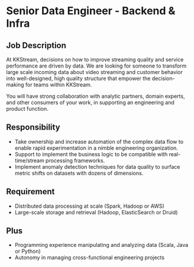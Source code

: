 # Senior Data Engineer - Backend & Infra

## Job Description
At KKStream, decisions on how to improve streaming quality and service performance are driven by data. We are looking for someone to transform large scale incoming data about video streaming and customer behavior into well-designed, high quality structure that empower the decision-making for teams within KKStream.

You will have strong collaboration with analytic partners, domain experts, and other consumers of your work, in supporting an engineering and product function.

## Responsibility
* Take ownership and increase automation of the complex data flow to enable rapid experimentation in a nimble engineering organization.
* Support to implement the business logic to be compatible with real-time/stream processing frameworks.
* Implement anomaly detection techniques for data quality to surface metric shifts on datasets with dozens of dimensions.

## Requirement
* Distributed data processing at scale (Spark, Hadoop or AWS)
* Large-scale storage and retrieval (Hadoop, ElasticSearch or Druid)

## Plus
* Programming experience manipulating and analyzing data (Scala, Java or Python)
* Autonomy in managing cross-functional engineering projects
